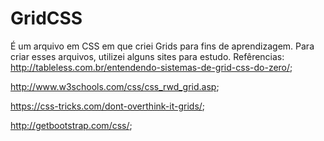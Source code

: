 # GridCSS
É um arquivo em CSS em que criei Grids para fins de aprendizagem.
Para criar esses arquivos, utilizei alguns sites para estudo.
Refêrencias:
http://tableless.com.br/entendendo-sistemas-de-grid-css-do-zero/;

http://www.w3schools.com/css/css_rwd_grid.asp;

https://css-tricks.com/dont-overthink-it-grids/;

http://getbootstrap.com/css/;
